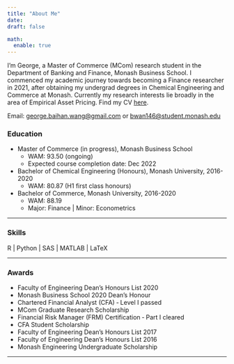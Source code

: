 ```yaml
---
title: "About Me"
date: 
draft: false

math:
  enable: true
---
```


I’m George, a Master of Commerce (MCom) research student in the Department of Banking and Finance, Monash Business School. I commenced my academic journey towards becoming a Finance researcher in 2021, after obtaining my undergrad degrees in Chemical Engineering and Commerce at Monash. Currently my research interests lie broadly in the area of Empirical Asset Pricing. Find my CV <a href="GeorgeWang-CV.pdf">here</a>.

Email: george.baihan.wang@gmail.com  or  bwan146@student.monash.edu


### Education
* Master of Commerce (in progress), Monash Business School
  - WAM: 93.50 (ongoing)
  - Expected course completion date: Dec 2022
* Bachelor of Chemical Engineering (Honours), Monash University, 2016-2020
  - WAM: 80.87 (H1 first class honours)
* Bachelor of Commerce, Monash University, 2016-2020
  - WAM: 88.19
  - Major: Finance | Minor: Econometrics 
  
--------------------
### Skills
R | Python | SAS | MATLAB | LaTeX

-----------------
### Awards
* Faculty of Engineering Dean’s Honours List 2020
* Monash Business School 2020 Dean’s Honour
* Chartered Financial Analyst (CFA) ‑ Level I passed
* MCom Graduate Research Scholarship
* Financial Risk Manager (FRM) Certification ‑ Part I cleared
* CFA Student Scholarship
* Faculty of Engineering Dean’s Honours List 2017
* Faculty of Engineering Dean’s Honours List 2016
* Monash Engineering Undergraduate Scholarship


----------------
